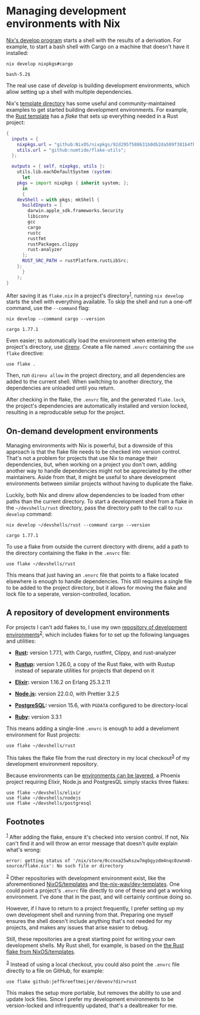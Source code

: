 
# Managing development environments with Nix

[Nix's develop program](https://nixos.org/manual/nix/stable/command-ref/new-cli/nix3-develop) starts a shell with the results of a derivation. For example, to start a bash shell with Cargo on a machine that doesn't have it installed:

```shell
nix develop nixpkgs#cargo
```

```
bash-5.2$
```

The real use case of *develop* is building development environments, which allow setting up a shell with multiple dependencies.

Nix's [template directory](https://github.com/NixOS/templates/tree/master) has some useful and community-maintained examples to get started building development environments. For example, the [Rust template](https://github.com/NixOS/templates/blob/c57ac1ea60ef97bdce2f13e12b849f0ca5eaffe9/rust/flake.nix ) has a *flake* that sets up everything needed in a Rust project:

```nix
{
  inputs = {
    nixpkgs.url = "github:NixOS/nixpkgs/92d295f588631b0db2da509f381b4fb1e74173c5";
    utils.url = "github:numtide/flake-utils";
  };

  outputs = { self, nixpkgs, utils }:
    utils.lib.eachDefaultSystem (system:
      let
	pkgs = import nixpkgs { inherit system; };
      in
      {
	devShell = with pkgs; mkShell {
	  buildInputs = [
	    darwin.apple_sdk.frameworks.Security
	    libiconv
	    gcc
	    cargo
	    rustc
	    rustfmt
	    rustPackages.clippy
	    rust-analyzer
	  ];
	  RUST_SRC_PATH = rustPlatform.rustLibSrc;
	};
      }
    );
}
```

After saving it as `flake.nix` in a project's directory<sup><a id="fnr.1" class="footref" href="#fn.1" role="doc-backlink">1</a></sup>, running `nix develop` starts the shell with everything available. To skip the shell and run a one-off command, use the `--command` flag:

```shell
nix develop --command cargo --version
```

    cargo 1.77.1

Even easier; to automatically load the environment when entering the project's directory, use [direnv](https://direnv.net). Create a file named `.envrc` containing the `use flake` directive:

```envrc
use flake .
```

Then, run `direnv allow` in the project directory, and all dependencies are added to the current shell. When switching to another directory, the dependencies are unloaded until you return.

After checking in the flake, the `.envrc` file, and the generated `flake.lock`, the project's dependencies are automatically installed and version locked, resulting in a reproducable setup for the project.


## On-demand development environments

Managing environments with Nix is powerful, but a downside of this approach is that the flake file needs to be checked into version control. That's not a problem for projects that use Nix to manage their dependencies, but, when working on a project you don't own, adding another way to handle dependencies might not be appreciated by the other maintainers. Aside from that, it might be useful to share development environments between similar projects without having to duplicate the flake.

Luckily, both Nix and direnv allow dependencies to be loaded from other paths than the current directory. To start a development shell from a flake in the `~/devshells/rust` directory, pass the directory path to the call to `nix develop` command:

```shell
nix develop ~/devshells/rust --command cargo --version
```

    cargo 1.77.1

To use a flake from outside the current directory with direnv, add a path to the directory containing the flake in the `.envrc` file:

```envrc
use flake ~/devshells/rust
```

This means that just having an `.envrc` file that points to a flake located elsewhere is enough to handle dependencies. This still requires a single file to be added to the project directory, but it allows for moving the flake and lock file to a seperate, version-controlled, location.


## A repository of development environments

For projects I can't add flakes to, I use my own [repository of development environments](https://github.com/jeffkreeftmeijer/devshells)<sup><a id="fnr.2" class="footref" href="#fn.2" role="doc-backlink">2</a></sup>, which includes flakes for to set up the following languages and utilities:

-   **[Rust](https://github.com/jeffkreeftmeijer/devshells/blob/main/rust/flake.nix):** version 1.77.1, with Cargo, rustfmt, Clippy, and rust-analyzer

-   **[Rustup](https://github.com/jeffkreeftmeijer/devshells/blob/main/rustup/flake.nix):** version 1.26.0, a copy of the Rust flake, with with Rustup instead of separate utilities for projects that depend on it

-   **[Elixir](https://github.com/jeffkreeftmeijer/devshells/blob/main/elixir/flake.nix):** version 1.16.2 on Erlang 25.3.2.11

-   **[Node.js](https://github.com/jeffkreeftmeijer/devshells/blob/main/nodejs/flake.nix):** version 22.0.0, with Prettier 3.2.5

-   **[PostgreSQL](https://github.com/jeffkreeftmeijer/devshells/blob/main/postgresql/flake.nix):** version 15.6, with `PGDATA` configured to be directory-local

-   **[Ruby](https://github.com/jeffkreeftmeijer/devshells/blob/main/ruby/flake.nix):** version 3.3.1

This means adding a single-line `.envrc` is enough to add a develoment environment for Rust projects:

```envrc
use flake ~/devshells/rust
```

This takes the flake file from the rust directory in my local checkout<sup><a id="fnr.3" class="footref" href="#fn.3" role="doc-backlink">3</a></sup> of my development environment repository.

Because environments can be [environments can be layered](https://determinate.systems/posts/nix-direnv/#layering-environments), a Phoenix project requiring Elixir, Node.js and PostgresQL simply stacks three flakes:

```envrc
use flake ~/devshells/elixir
use flake ~/devshells/nodejs
use flake ~/devshells/postgresql
```

## Footnotes

<sup><a id="fn.1" class="footnum" href="#fnr.1">1</a></sup> After adding the flake, ensure it's checked into version control. If not, Nix can't find it and will throw an error message that doesn't *quite* explain what's wrong:

```
error: getting status of '/nix/store/0ccnxa25whszw7mgbgyzdm4nqc0zwnm8-source/flake.nix': No such file or directory
```

<sup><a id="fn.2" class="footnum" href="#fnr.2">2</a></sup> Other repositories with development environment exist, like the aforementioned [NixOS/templates](https://github.com/NixOS/templates) and [the-nix-way/dev-templates](https://github.com/the-nix-way/dev-templates). One could point a project's `.envrc` file directly to one of these and get a working environment. I've done that in the past, and will certainly continue doing so.

However, if I have to return to a project frequently, I prefer setting up my own development shell and running from that. Preparing one myself ensures the shell doesn't include anything that's not needed for my projects, and makes any issues that arise easier to debug.

Still, these repositories are a great starting point for writing your own development shells. My Rust shell, for example, is based on the [the Rust flake from NixOS/templates](https://github.com/NixOS/templates/blob/c57ac1ea60ef97bdce2f13e12b849f0ca5eaffe9/rust/flake.nix).

<sup><a id="fn.3" class="footnum" href="#fnr.3">3</a></sup> Instead of using a local checkout, you could also point the `.envrc` file directly to a file on GitHub, for example:

```envrc
use flake github:jeffkreeftmeijer/devenv?dir=rust
```

This makes the setup more portable, but removes the ability to use and update lock files. Since I prefer my development environments to be version-locked and infrequently updated, that's a dealbreaker for me.